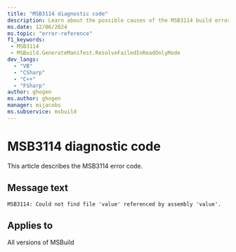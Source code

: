 ```yaml
---
title: "MSB3114 diagnostic code"
description: Learn about the possible causes of the MSB3114 build error, and get troubleshooting tips.
ms.date: 12/06/2024
ms.topic: "error-reference"
f1_keywords:
 - MSB3114
 - MSBuild.GenerateManifest.ResolveFailedInReadOnlyMode
dev_langs:
  - "VB"
  - "CSharp"
  - "C++"
  - "FSharp"
author: ghogen
ms.author: ghogen
manager: mijacobs
ms.subservice: msbuild
---
```


# MSB3114 diagnostic code

<!-- :::ErrorDefinitionDescription::: -->
<!-- :::editable-content name="introDescription"::: -->
This article describes the MSB3114 error code.
<!-- :::editable-content-end::: -->

## Message text

`MSB3114: Could not find file 'value' referenced by assembly 'value'.`

<!-- :::editable-content name="postOutputDescription"::: -->
<!--
{StrBegin="MSB3114: "}
-->
<!-- :::editable-content-end::: -->
<!-- :::ErrorDefinitionDescription-end::: -->

## Applies to

All versions of MSBuild
